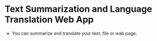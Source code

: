 # Text Summarization and Language Translation Web App
- You can summarize and translate your text, file or wab page.
